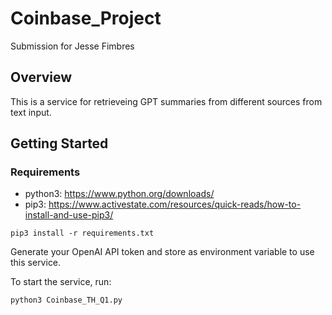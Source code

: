 # Coinbase_Project
 Submission for Jesse Fimbres

## Overview
This is a service for retrieveing GPT summaries from different sources from text input.
## Getting Started
### Requirements
* python3: https://www.python.org/downloads/ 
* pip3: https://www.activestate.com/resources/quick-reads/how-to-install-and-use-pip3/

```
pip3 install -r requirements.txt
```

Generate your OpenAI API token and store as environment variable to use this service.

To start the service, run:
```
python3 Coinbase_TH_Q1.py
```
